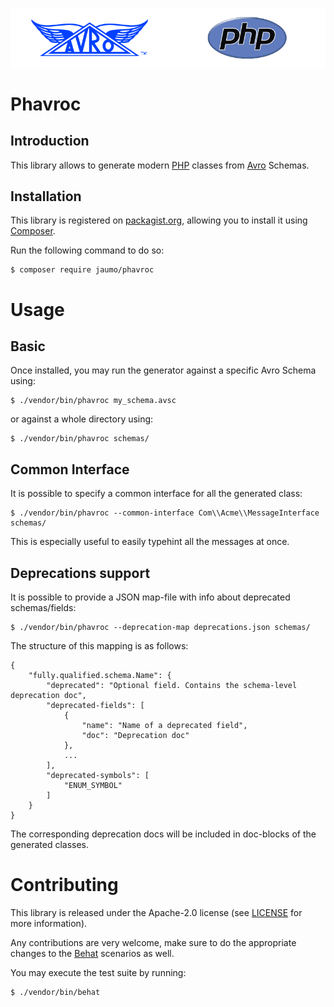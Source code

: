 ![Banner](./banner.png)

# Phavroc

## Introduction

This library allows to generate modern [PHP](http://php.net/) classes from [Avro](http://avro.apache.org/) Schemas.

## Installation

This library is registered on [packagist.org](https://packagist.org/packages/jaumo/phavroc), allowing you to install it using [Composer](https://getcomposer.org/).

Run the following command to do so:

```
$ composer require jaumo/phavroc
```

# Usage

## Basic

Once installed, you may run the generator against a specific Avro Schema using:

```
$ ./vendor/bin/phavroc my_schema.avsc
```

or against a whole directory using:

```
$ ./vendor/bin/phavroc schemas/
```

## Common Interface

It is possible to specify a common interface for all the generated class:

```
$ ./vendor/bin/phavroc --common-interface Com\\Acme\\MessageInterface schemas/
```

This is especially useful to easily typehint all the messages at once.

## Deprecations support

It is possible to provide a JSON map-file with info about deprecated schemas/fields:

```
$ ./vendor/bin/phavroc --deprecation-map deprecations.json schemas/
```
The structure of this mapping is as follows:
```
{
    "fully.qualified.schema.Name": {
        "deprecated": "Optional field. Contains the schema-level deprecation doc",
        "deprecated-fields": [
            {
                "name": "Name of a deprecated field",
                "doc": "Deprecation doc"
            },
            ...
        ],
        "deprecated-symbols": [
            "ENUM_SYMBOL"
        ]
    }
}
```
The corresponding deprecation docs will be included in doc-blocks of the generated classes.

# Contributing

This library is released under the Apache-2.0 license (see [LICENSE](./LICENSE) for more information).

Any contributions are very welcome, make sure to do the appropriate changes to the [Behat](http://behat.org/) scenarios as well.

You may execute the test suite by running:

```
$ ./vendor/bin/behat
```
